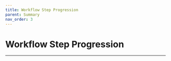 ```yaml
---
title: Workflow Step Progression
parent: Summary
nav_order: 3
---
```


# Workflow Step Progression

---
